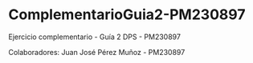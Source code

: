 # ComplementarioGuia2-PM230897
Ejercicio complementario - Guía 2 DPS - PM230897

Colaboradores: Juan José Pérez Muñoz - PM230897
